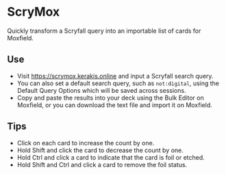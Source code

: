 # ScryMox

Quickly transform a Scryfall query into an importable list of cards for Moxfield.

## Use

- Visit https://scrymox.kerakis.online and input a Scryfall search query.
- You can also set a default search query, such as `not:digital`, using the Default Query Options which will be saved across sessions.
- Copy and paste the results into your deck using the Bulk Editor on Moxfield, or you can download the text file and import it on Moxfield.

## Tips

- Click on each card to increase the count by one.
- Hold Shift and click the card to decrease the count by one.
- Hold Ctrl and click a card to indicate that the card is foil or etched.
- Hold Shift and Ctrl and click a card to remove the foil status.
